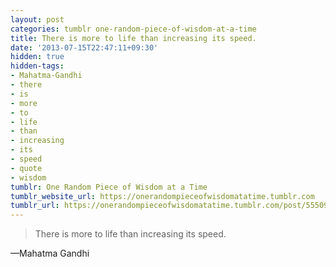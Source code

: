 ```yaml
---
layout: post
categories: tumblr one-random-piece-of-wisdom-at-a-time
title: There is more to life than increasing its speed.
date: '2013-07-15T22:47:11+09:30'
hidden: true
hidden-tags:
- Mahatma-Gandhi
- there
- is
- more
- to
- life
- than
- increasing
- its
- speed
- quote
- wisdom
tumblr: One Random Piece of Wisdom at a Time
tumblr_website_url: https://onerandompieceofwisdomatatime.tumblr.com
tumblr_url: https://onerandompieceofwisdomatatime.tumblr.com/post/55509653587/there-is-more-to-life-than-increasing-its-speed
---
```

> There is more to life than increasing its speed.

—Mahatma Gandhi
